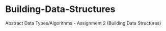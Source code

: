 # Building-Data-Structures
Abstract Data Types/Algorithms - Assignment 2 (Building Data Structures)
